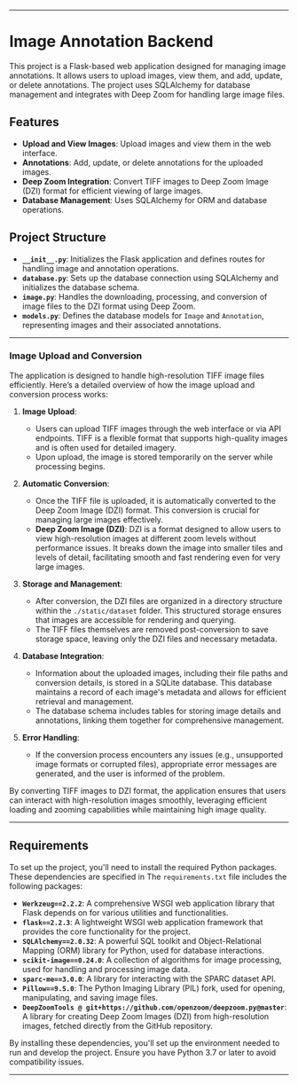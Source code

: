 
---

# Image Annotation Backend

This project is a Flask-based web application designed for managing image annotations. It allows users to upload images, view them, and add, update, or delete annotations. The project uses SQLAlchemy for database management and integrates with Deep Zoom for handling large image files.

## Features

- **Upload and View Images**: Upload images and view them in the web interface.
- **Annotations**: Add, update, or delete annotations for the uploaded images.
- **Deep Zoom Integration**: Convert TIFF images to Deep Zoom Image (DZI) format for efficient viewing of large images.
- **Database Management**: Uses SQLAlchemy for ORM and database operations.

## Project Structure

- **`__init__.py`**: Initializes the Flask application and defines routes for handling image and annotation operations.
- **`database.py`**: Sets up the database connection using SQLAlchemy and initializes the database schema.
- **`image.py`**: Handles the downloading, processing, and conversion of image files to the DZI format using Deep Zoom.
- **`models.py`**: Defines the database models for `Image` and `Annotation`, representing images and their associated annotations.

---

### Image Upload and Conversion

The application is designed to handle high-resolution TIFF image files efficiently. Here’s a detailed overview of how the image upload and conversion process works:

1. **Image Upload**:
   - Users can upload TIFF images through the web interface or via API endpoints. TIFF is a flexible format that supports high-quality images and is often used for detailed imagery.
   - Upon upload, the image is stored temporarily on the server while processing begins.

2. **Automatic Conversion**:
   - Once the TIFF file is uploaded, it is automatically converted to the Deep Zoom Image (DZI) format. This conversion is crucial for managing large images effectively.
   - **Deep Zoom Image (DZI)**: DZI is a format designed to allow users to view high-resolution images at different zoom levels without performance issues. It breaks down the image into smaller tiles and levels of detail, facilitating smooth and fast rendering even for very large images.

3. **Storage and Management**:
   - After conversion, the DZI files are organized in a directory structure within the `./static/dataset` folder. This structured storage ensures that images are accessible for rendering and querying.
   - The TIFF files themselves are removed post-conversion to save storage space, leaving only the DZI files and necessary metadata.

4. **Database Integration**:
   - Information about the uploaded images, including their file paths and conversion details, is stored in a SQLite database. This database maintains a record of each image's metadata and allows for efficient retrieval and management.
   - The database schema includes tables for storing image details and annotations, linking them together for comprehensive management.

5. **Error Handling**:
   - If the conversion process encounters any issues (e.g., unsupported image formats or corrupted files), appropriate error messages are generated, and the user is informed of the problem.

By converting TIFF images to DZI format, the application ensures that users can interact with high-resolution images smoothly, leveraging efficient loading and zooming capabilities while maintaining high image quality.

---

## Requirements

To set up the project, you'll need to install the required Python packages. These dependencies are specified in The `requirements.txt` file includes the following packages:


- **`Werkzeug==2.2.2`**: A comprehensive WSGI web application library that Flask depends on for various utilities and functionalities.
- **`flask==2.2.3`**: A lightweight WSGI web application framework that provides the core functionality for the project.
- **`SQLAlchemy==2.0.32`**: A powerful SQL toolkit and Object-Relational Mapping (ORM) library for Python, used for database interactions.
- **`scikit-image==0.24.0`**: A collection of algorithms for image processing, used for handling and processing image data.
- **`sparc-me==3.0.0`**: A library for interacting with the SPARC dataset API.
- **`Pillow==9.5.0`**: The Python Imaging Library (PIL) fork, used for opening, manipulating, and saving image files.
- **`DeepZoomTools @ git+https://github.com/openzoom/deepzoom.py@master`**: A library for creating Deep Zoom Images (DZI) from high-resolution images, fetched directly from the GitHub repository.

By installing these dependencies, you'll set up the environment needed to run and develop the project. Ensure you have Python 3.7 or later to avoid compatibility issues.

---
